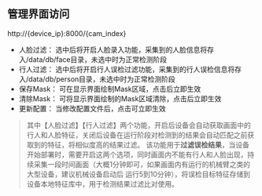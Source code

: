 ## 管理界面访问

http://{device_ip}:8000/{cam_index}

- 人脸过滤： 选中后将开启人脸录入功能，采集到的人脸信息将存入/data/db/face目录，未选中时为正常检测阶段
- 行人过滤： 选中后将开启行人误检过滤功能，采集到的行人误检信息将存入/data/db/person目录，未选中时为正常检测阶段
- 保存Mask： 可在显示界面绘制Mask区域，点击后立即生效
- 清除Mask： 可将显示界面绘制的Mask区域清除，点击后立即生效
- 更新配置： 当修改配置文件后，点击可立即生效

> 其中【人脸过滤】【行人过滤】两个功能，开启后设备会自动获取画面中的行人和人脸特征，关闭后设备在运行阶段对检测到的结果会自动匹配之前获取到的特征，将相似度高的结果过滤。
> 该功能用于**过滤误检结果**，当设备开始部署时，需要开启这两个选项，同时画面内不能有行人和人脸出现，持续采集一段时间画面（大概1分钟即可，如果画面内有运行的机械臂之类的大型设备，建议机械设备启动后 运行5到10分钟），将误检目标特征存储到设备本地特征库中，用于检测结果过滤比对使用。